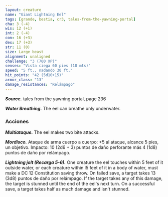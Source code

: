 ```yaml
---
layout: creature
name: "Giant Lightning Eel"
tags: [grande, bestia, cr3, tales-from-the-yawning-portal]
cha: 3 (-4)
wis: 12 (+1)
int: 2 (-4)
con: 16 (+3)
dex: 17 (+3)
str: 11 (0)
size: Large beast
alignment: unaligned
challenge: "3 (700 XP)"
senses: "Vista ciega 60 pies (18 mts)"
speed: "5 ft., nadando 30 ft."
hit_points: "42 (5d10+15)"
armor_class: "13"
damage_resistances: "Relámpago"
---
```


***Source.*** tales from the yawning portal,  page 236

***Water Breathing.*** The eel can breathe only underwater.

### Acciones

***Multiataque.*** The eel makes two bite attacks.

***Mordisco.*** Ataque de arma cuerpo a cuerpo: +5 al ataque, alcance 5 pies, un objetivo. Impacto: 10 (2d6 + 3) puntos de daño perforante más 4 (1d8) puntos de daño por relámpago.

***Lightning jolt (Recarga 5-6).*** One creature the eel touches within 5 feet of it outside water, or each creature within l5 feet of it in a body of water, must make a DC 12 Constitution saving throw. On failed save, a target takes 13 (3d8) puntos de daño por relámpago. If the target takes any of this damage, the target is stunned until the end of the eel's next turn. On a successful save, a target takes half as much damage and isn't stunned.